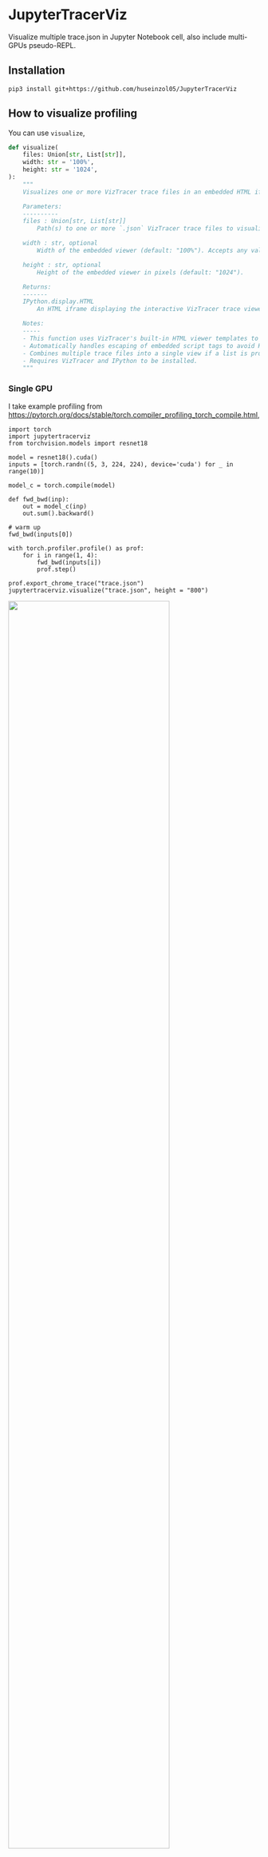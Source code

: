 # JupyterTracerViz

Visualize multiple trace.json in Jupyter Notebook cell, also include multi-GPUs pseudo-REPL.

## Installation

```
pip3 install git+https://github.com/huseinzol05/JupyterTracerViz
```

## How to visualize profiling

You can use `visualize`,

```python
def visualize(
    files: Union[str, List[str]], 
    width: str = '100%', 
    height: str = '1024',
):
    """
    Visualizes one or more VizTracer trace files in an embedded HTML iframe within a Jupyter Notebook.

    Parameters:
    ----------
    files : Union[str, List[str]]
        Path(s) to one or more `.json` VizTracer trace files to visualize. Can be a single file path or a list of file paths.

    width : str, optional
        Width of the embedded viewer (default: "100%"). Accepts any valid CSS width (e.g., "800px", "100%").

    height : str, optional
        Height of the embedded viewer in pixels (default: "1024").

    Returns:
    -------
    IPython.display.HTML
        An HTML iframe displaying the interactive VizTracer trace viewer within the notebook.

    Notes:
    -----
    - This function uses VizTracer's built-in HTML viewer templates to embed a rich profiling UI directly in the notebook.
    - Automatically handles escaping of embedded script tags to avoid HTML rendering issues.
    - Combines multiple trace files into a single view if a list is provided.
    - Requires VizTracer and IPython to be installed.
    """
```

### Single GPU

I take example profiling from https://pytorch.org/docs/stable/torch.compiler_profiling_torch_compile.html,

```python3
import torch
import jupytertracerviz
from torchvision.models import resnet18

model = resnet18().cuda()
inputs = [torch.randn((5, 3, 224, 224), device='cuda') for _ in range(10)]

model_c = torch.compile(model)

def fwd_bwd(inp):
    out = model_c(inp)
    out.sum().backward()

# warm up
fwd_bwd(inputs[0])

with torch.profiler.profile() as prof:
    for i in range(1, 4):
        fwd_bwd(inputs[i])
        prof.step()

prof.export_chrome_trace("trace.json")
jupytertracerviz.visualize("trace.json", height = "800")
```

<img width="80%" src="pic1.png">

After that you can import to HTML if you want,

```bash
jupyter nbconvert --to html single-gpu.ipynb
```

<img width="80%" src="website.png">

Full example at [single-gpu.ipynb](single-gpu.ipynb).

### Multi-GPUs

Sometime you want to profile trace from multiple GPUs,

```python
from accelerate import notebook_launcher
import time
import os
import jupytertracerviz
from glob import glob

def training_loop():
    
    import os
    
    world_size = int(os.environ['WORLD_SIZE'])
    local_rank = int(os.environ['LOCAL_RANK'])
    
    import torch
    import torch.nn as nn
    import torch.nn.functional as F
    from torch.distributed.tensor.parallel import parallelize_module, ColwiseParallel
    from torch.distributed.tensor import distribute_tensor
    from torch.distributed.device_mesh import init_device_mesh
    from torch.distributed.tensor.placement_types import Shard
    import torch.distributed as dist
    
    torch.cuda.set_device(local_rank)

    class FeedForward(nn.Module):
        def __init__(self, dim, hidden_dim):
            super().__init__()
            self.w1 = nn.Linear(dim, hidden_dim, bias=False)
            self.w2 = nn.Linear(hidden_dim, dim, bias=False)
            self.w3 = nn.Linear(dim, hidden_dim, bias=False)

        def forward(self, x):
            w1 = self.w1(x)
            w3 = self.w3(x)
            return self.w2(F.silu(w1) * w3)
    
    model = FeedForward(8192, 8192)
    device_mesh = init_device_mesh('cuda', (world_size,))
    linears = {name: ColwiseParallel(use_local_output = False) \
               for name, submodule in model.named_modules() \
               if isinstance(submodule, nn.Linear)}
    model = parallelize_module(model, device_mesh, linears)
    
    dummy_input = torch.randn(8192, 8192).cuda()
    
    if local_rank == 0:
        print(model.w3.weight.shape, model.w3.weight._local_tensor.shape)
    
    with torch.profiler.profile(
        activities=[
            torch.profiler.ProfilerActivity.CPU,
            torch.profiler.ProfilerActivity.CUDA,
        ],
        record_shapes = True, profile_memory = True,
    ) as prof:
        output = model(dummy_input)
    dist.barrier()
    time.sleep(local_rank * 0.1)
    print(local_rank, output.shape)
    dist.barrier()
    
    prof.export_chrome_trace(f'trace_{local_rank}.json')

notebook_launcher(training_loop, num_processes = 3, use_port = '29501')
jupytertracerviz.visualize(glob('trace_*.json'), height = "800")
```

<img width="80%" src="pic2.png">

Full example at [multiple-gpus.ipynb](multiple-gpus.ipynb).

## How to Multi-GPUs REPL

Debugging Multi-GPUs processing is hard to debug because it required to run as multiprocessing and not possible to REPL, but now you can!

First you must initialize using `init_multigpus_repl`,

```python
def init_multigpus_repl(
    num_gpus: int = None, 
    master_addr: str = "localhost", 
    master_port: str = "12355",
    print_on_rank: int = -1,
):
    """
    Initializes a multi-GPU interactive REPL environment, typically within a Jupyter notebook.
    
    Parameters:
    ----------
    num_gpus : int, optional
        Number of GPUs to initialize across. If None, uses all available GPUs.

    master_addr : str, optional
        The master node's address used for setting up the process group (default: "localhost").
        Required in multi-node setups.

    master_port : str, optional
        Port used for initializing the torch.distributed process group (default: "12355").
        Must be free on the master node.

    print_on_rank : int, optional
        Specifies which rank should handle printing to stdout.
        - If set to -1, all ranks print.
        - If set to a specific rank (e.g., 0), only that rank will output to stdout.
    """
```

```python
from jupytertracerviz import init_multigpus_repl, multigpus
init_multigpus_repl()

%%multigpus

model = torch.nn.Linear(10, 10).cuda(rank)

x = torch.randn(10, 10).cuda(rank)
output = model(x)

print(f"Rank {rank}: Output sum {output.sum().item()}")

%%multigpus

from torch.distributed.tensor.parallel import parallelize_module, ColwiseParallel
from torch.distributed.device_mesh import init_device_mesh

class FeedForward(nn.Module):
    def __init__(self, dim, hidden_dim):
        super().__init__()
        self.w1 = nn.Linear(dim, hidden_dim, bias=False)

    def forward(self, x):
        w1 = self.w1(x)

model = FeedForward(8192, 8192)
device_mesh = init_device_mesh('cuda', (3,))
linears = {name: ColwiseParallel(use_local_output = False) \
           for name, submodule in model.named_modules() \
           if isinstance(submodule, nn.Linear)}
model = parallelize_module(model, device_mesh, linears)

%%multigpus

print(model.w1.weight)
```

<img width="80%" src="pic3.png">

Full example at [multigpus-repl.ipynb](multigpus-repl.ipynb).

For more complex example,

1. DeepSpeed ZeRO 3, [deepspeed-zero3.ipynb](deepspeed-zero3.ipynb),

<img width="80%" src="pic4.png">

2. FSDP2 Fully Shard, [fsdp2.ipynb](fsdp2.ipynb)